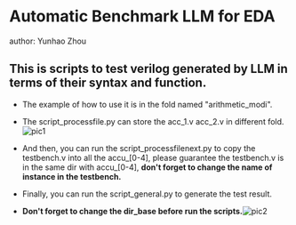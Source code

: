 # Automatic Benchmark LLM for EDA

author: Yunhao Zhou

## This is scripts to test verilog generated by LLM in terms of their syntax and function.

* The example of how to use it is in the fold named "arithmetic_modi".

* The script_processfile.py can store the acc_1.v acc_2.v in different fold.![pic1](./pic1.png)
* And then, you can run the script_processfilenext.py to copy the testbench.v into all the accu_[0-4], please guarantee the testbench.v is in the same dir with accu_[0-4], **don't forget to change the name of instance in the testbench.**
* Finally, you can run the script_general.py to generate the test result.
* **Don't forget to change the dir_base before run the scripts.**![pic2](./pic2.png)